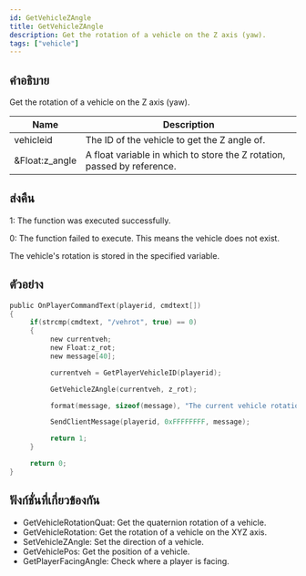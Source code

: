 ```yaml
---
id: GetVehicleZAngle
title: GetVehicleZAngle
description: Get the rotation of a vehicle on the Z axis (yaw).
tags: ["vehicle"]
---
```


## คำอธิบาย

Get the rotation of a vehicle on the Z axis (yaw).

| Name           | Description                                                             |
| -------------- | ----------------------------------------------------------------------- |
| vehicleid      | The ID of the vehicle to get the Z angle of.                            |
| &Float:z_angle | A float variable in which to store the Z rotation, passed by reference. |

## ส่งคืน

1: The function was executed successfully.

0: The function failed to execute. This means the vehicle does not exist.

The vehicle's rotation is stored in the specified variable.

## ตัวอย่าง

```c
public OnPlayerCommandText(playerid, cmdtext[])
{
     if(strcmp(cmdtext, "/vehrot", true) == 0)
     {
          new currentveh;
          new Float:z_rot;
          new message[40];

          currentveh = GetPlayerVehicleID(playerid);

          GetVehicleZAngle(currentveh, z_rot);

          format(message, sizeof(message), "The current vehicle rotation is: %.0f", z_rot);

          SendClientMessage(playerid, 0xFFFFFFFF, message);

          return 1;
     }

     return 0;
}
```

## ฟังก์ชั่นที่เกี่ยวข้องกัน

- GetVehicleRotationQuat: Get the quaternion rotation of a vehicle.
- GetVehicleRotation: Get the rotation of a vehicle on the XYZ axis.
- SetVehicleZAngle: Set the direction of a vehicle.
- GetVehiclePos: Get the position of a vehicle.
- GetPlayerFacingAngle: Check where a player is facing.
